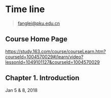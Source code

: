 # Time line

> fanglei@pku.edu.cn

## Course Home Page

https://study.163.com/course/courseLearn.htm?courseId=1004570029#/learn/video?lessonId=1049101127&courseId=1004570029


## Chapter 1. Introduction

Jan 5 & 8, 2018

